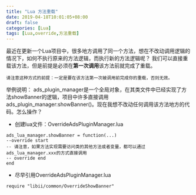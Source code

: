 ```yaml
---
title: "Lua 方法重载"
date: 2019-04-18T10:01:05+08:00
draft: false 
categories: [Lua]
tags: [Lua,override,方法重载]
---
```


最近在更新一个Lua项目中，很多地方调用了同一个方法，想在不改动调用逻辑的情况下，如何不执行原来的方法逻辑，而执行新的方法逻辑呢？
我们可以直接重载该方法，但是前提是必须在**第一次调用**该方法前就完成了重载。

```
请注意这种方式的前提：一定是要在该方法第一次被调用前完成你的重载，否则无效。
```

举例说明： ads_plugin_manager是一个全局对象，在其类文件中已经实现了方法showBanner的逻辑，项目中许多直接调用ads_plugin_manager:showBanner()。现在我想不改动任何调用该方法地方的代码。怎么操作？

* 创建lua文件：OverrideAdsPluginManager.lua

``` shell
ads_lua_manager.showBanner = function(...)
--override start
-- 请注意，如果方法实现需要访问类的其他方法或者变量，都可以通过ads_lua_manager.xxx的方式直接调用
-- override end
end
```
* 尽早引用OverrideAdsPluginManager.lua

```
require "libii/common/OverrideShowBanner"
```
